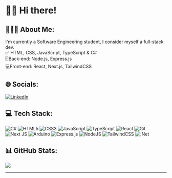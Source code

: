 # 👋🏻 Hi there!


## 👱🏻‍♂️ About Me:
I'm currently a Software Engineering student, I consider myself a full-stack dev. <br>✅ HTML, CSS, JavaScript, TypeScript & C#<br>🗄️Back-end: Node.js, Express.js<br>💻Front-end: React, Next.js, TailwindCSS<br>

## 🌐 Socials:
[![LinkedIn](https://img.shields.io/badge/LinkedIn-%230077B5.svg?logo=linkedin&logoColor=white)](https://linkedin.com/in/llanesluis) 

## 💻 Tech Stack:
![C#](https://img.shields.io/badge/c%23-%23239120.svg?style=for-the-badge&logo=csharp&logoColor=white) ![HTML5](https://img.shields.io/badge/html5-%23E34F26.svg?style=for-the-badge&logo=html5&logoColor=white) ![CSS3](https://img.shields.io/badge/css3-%231572B6.svg?style=for-the-badge&logo=css3&logoColor=white) ![JavaScript](https://img.shields.io/badge/javascript-%23323330.svg?style=for-the-badge&logo=javascript&logoColor=%23F7DF1E) ![TypeScript](https://img.shields.io/badge/typescript-%23007ACC.svg?style=for-the-badge&logo=typescript&logoColor=white) ![React](https://img.shields.io/badge/react-%2320232a.svg?style=for-the-badge&logo=react&logoColor=%2361DAFB) ![Git](https://img.shields.io/badge/git-%23F05033.svg?style=for-the-badge&logo=git&logoColor=white) ![Next JS](https://img.shields.io/badge/Next-black?style=for-the-badge&logo=next.js&logoColor=white) ![Arduino](https://img.shields.io/badge/-Arduino-00979D?style=for-the-badge&logo=Arduino&logoColor=white) ![Express.js](https://img.shields.io/badge/express.js-%23404d59.svg?style=for-the-badge&logo=express&logoColor=%2361DAFB) ![NodeJS](https://img.shields.io/badge/node.js-6DA55F?style=for-the-badge&logo=node.js&logoColor=white) ![TailwindCSS](https://img.shields.io/badge/tailwindcss-%2338B2AC.svg?style=for-the-badge&logo=tailwind-css&logoColor=white) ![.Net](https://img.shields.io/badge/.NET-5C2D91?style=for-the-badge&logo=.net&logoColor=white)

## 📊 GitHub Stats:
![](https://github-readme-stats.vercel.app/api/top-langs/?username=llanesluis&theme=react&hide_border=true&include_all_commits=false&count_private=false&layout=compact)

---
